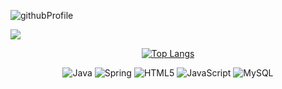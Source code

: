 ![githubProfile](https://github.com/user-attachments/assets/9a7d45f7-c576-4c7b-9ad8-829159e33c79)
  
  <picture>
  <source
    srcset="https://github-readme-stats.vercel.app/api?username=anuraghazra&show_icons=true&theme=dark"
    media="(prefers-color-scheme: dark)"
  />
  <source
    srcset="https://github-readme-stats.vercel.app/api?username=anuraghazra&show_icons=true"
    media="(prefers-color-scheme: light), (prefers-color-scheme: no-preference)"
  />
  <img src="https://github-readme-stats.vercel.app/api?username=anuraghazra&show_icons=true" />   
</picture>

<div align=center>
  
  [![Top Langs](https://github-readme-stats.vercel.app/api/top-langs/?username=anuraghazra&layout=donut)](https://github.com/anuraghazra/github-readme-stats) 

  ![Java](https://img.shields.io/badge/java-%23ED8B00.svg?style=for-the-badge&logo=openjdk&logoColor=white)
  ![Spring](https://img.shields.io/badge/spring-%236DB33F.svg?style=for-the-badge&logo=spring&logoColor=white)
  ![HTML5](https://img.shields.io/badge/html5-%23E34F26.svg?style=for-the-badge&logo=html5&logoColor=white)
  ![JavaScript](https://img.shields.io/badge/javascript-%23323330.svg?style=for-the-badge&logo=javascript&logoColor=%23F7DF1E)
  ![MySQL](https://img.shields.io/badge/mysql-4479A1.svg?style=for-the-badge&logo=mysql&logoColor=white)
</div>
  
